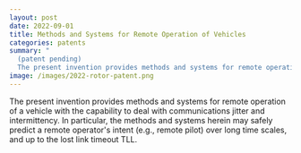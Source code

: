```yaml
---
layout: post
date: 2022-09-01
title: Methods and Systems for Remote Operation of Vehicles
categories: patents
summary: "
  (patent pending)
  The present invention provides methods and systems for remote operation of a vehicle with the capability to deal with communications jitter and intermittency. In particular, the methods and systems herein may safely predict a remote operator's intent (e.g., remote pilot) over long time scales, and up to the lost link timeout TLL."
image: /images/2022-rotor-patent.png
---
```



The present invention provides methods and systems for remote operation of a vehicle with the capability to deal with communications jitter and intermittency. In particular, the methods and systems herein may safely predict a remote operator's intent (e.g., remote pilot) over long time scales, and up to the lost link timeout TLL.